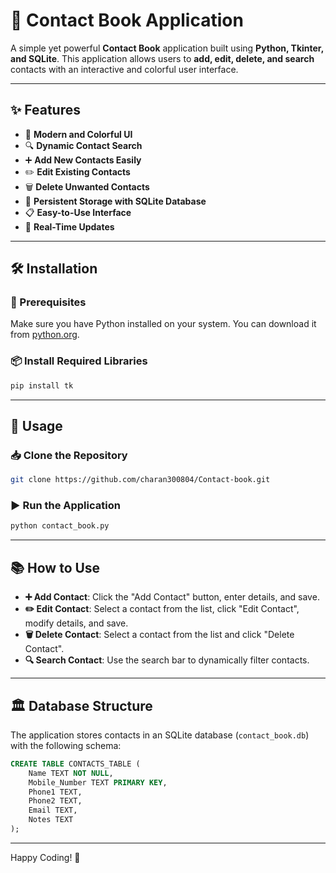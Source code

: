 # 📒 Contact Book Application

A simple yet powerful **Contact Book** application built using **Python, Tkinter, and SQLite**. This application allows users to **add, edit, delete, and search** contacts with an interactive and colorful user interface.

---
## ✨ Features
- 🎨 **Modern and Colorful UI**
- 🔍 **Dynamic Contact Search**
- ➕ **Add New Contacts Easily**
- ✏️ **Edit Existing Contacts**
- 🗑️ **Delete Unwanted Contacts**
- 📄 **Persistent Storage with SQLite Database**
- 📋 **Easy-to-Use Interface**
- 🔄 **Real-Time Updates**

---
## 🛠️ Installation

### 📌 Prerequisites
Make sure you have Python installed on your system. You can download it from [python.org](https://www.python.org/downloads/).

### 📦 Install Required Libraries
```sh
pip install tk
```

---
## 🚀 Usage

### 📥 Clone the Repository
```sh
git clone https://github.com/charan300804/Contact-book.git
```

### ▶️ Run the Application
```sh
python contact_book.py
```

---
## 📚 How to Use
- **➕ Add Contact**: Click the "Add Contact" button, enter details, and save.
- **✏️ Edit Contact**: Select a contact from the list, click "Edit Contact", modify details, and save.
- **🗑️ Delete Contact**: Select a contact from the list and click "Delete Contact".
- **🔍 Search Contact**: Use the search bar to dynamically filter contacts.

---
## 🏛️ Database Structure
The application stores contacts in an SQLite database (`contact_book.db`) with the following schema:
```sql
CREATE TABLE CONTACTS_TABLE (
    Name TEXT NOT NULL,
    Mobile_Number TEXT PRIMARY KEY,
    Phone1 TEXT,
    Phone2 TEXT,
    Email TEXT,
    Notes TEXT
);
```

---


Happy Coding! 🚀

